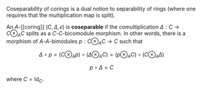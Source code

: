 Coseparability of corings is a dual notion to separability of rings (where one requires that the multiplication map is split). 

An $A$-[[coring]] $(C,\Delta,\epsilon)$ is __coseparable__ if the comultiplication $\Delta:C\to C\otimes_A C$ splits as a $C$-$C$-bicomodule morphism. In other words, there is a morphism of $A$-$A$-bimodules $p: C\otimes_A C\to C$ such that 

$$\Delta\circ p = (C \otimes_A p)\circ(\Delta\otimes_A C)
= (p\otimes_A C)\circ(C\otimes_A\Delta)$$

$$p\circ\Delta = C$$

where $C = \mathrm{Id}_C$. 
